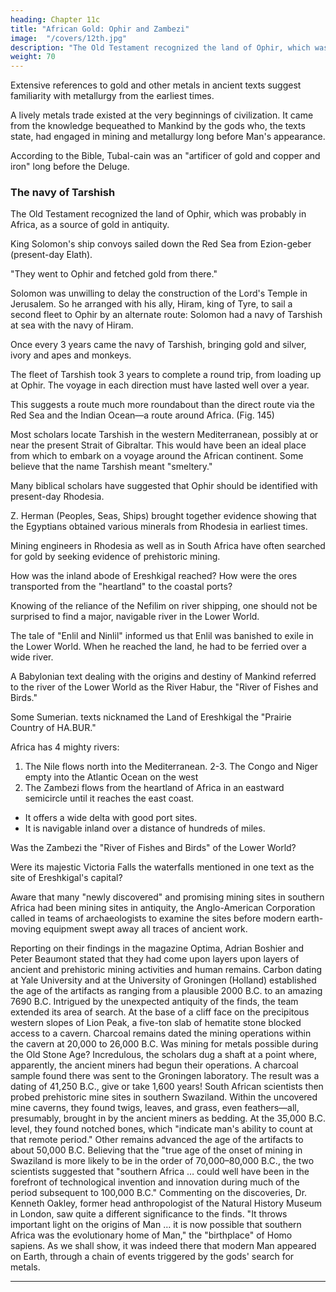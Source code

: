 ```yaml
---
heading: Chapter 11c
title: "African Gold: Ophir and Zambezi"
image:  "/covers/12th.jpg"
description: "The Old Testament recognized the land of Ophir, which was probably in Africa, as a source of gold in antiquity"
weight: 70
---
```



Extensive references to gold and other metals in ancient texts suggest familiarity with metallurgy from the earliest times. 

A lively metals trade existed at the very beginnings of civilization. It came from the knowledge bequeathed to Mankind by the gods who, the texts state, had engaged in mining and metallurgy long before Man's appearance.

<!-- Many studies that correlate Mesopotamian divine tales with the biblical pre-Diluvial list of patriarchs point out that,  -->

According to the Bible, Tubal-cain was an "artificer of gold and copper and iron" long before the Deluge.

### The navy of Tarshish

The Old Testament recognized the land of Ophir, which was probably in Africa, as a source of gold in antiquity.

King Solomon's ship convoys sailed down the Red Sea from Ezion-geber (present-day Elath). 

"They went to Ophir and fetched gold from there."

Solomon was unwilling to delay the construction of the Lord's Temple in Jerusalem. So he arranged with his ally, Hiram, king of Tyre, to sail a second fleet to Ophir by an alternate route: Solomon had a navy of Tarshish at sea with the navy of Hiram.

Once every 3 years came the navy of Tarshish, bringing gold and silver, ivory and apes and monkeys. 

The fleet of Tarshish took 3 years to complete a round trip, from loading up at Ophir. The voyage in each direction must have lasted well over a year. 

This suggests a route much more roundabout than the direct route via the Red Sea and the Indian Ocean—a route around Africa. (Fig. 145)


Most scholars locate Tarshish in the western Mediterranean, possibly at or near the present Strait of Gibraltar. This would have been an ideal place from which to embark on a voyage around the African continent. Some believe that the name Tarshish meant "smeltery."

Many biblical scholars have suggested that Ophir should be identified with present-day Rhodesia. 

Z. Herman (Peoples, Seas, Ships) brought together evidence showing that the Egyptians obtained various minerals from Rhodesia in earliest times. 

Mining engineers in Rhodesia as well as in South Africa have often searched
for gold by seeking evidence of prehistoric mining.

How was the inland abode of Ereshkigal reached? How were the ores transported from the "heartland" to the coastal ports?

Knowing of the reliance of the Nefilim on river shipping, one should not be surprised to find a major, navigable river in the Lower World. 

The tale of "Enlil and Ninlil" informed us that Enlil was banished to exile in the Lower World. When he reached the land, he had to be ferried over a wide river.

A Babylonian text dealing with the origins and destiny of Mankind referred to the river of the Lower World as the River Habur, the "River of Fishes and Birds." 

Some Sumerian. texts nicknamed the Land of Ereshkigal the "Prairie Country of HA.BUR."

Africa has 4 mighty rivers:

1. The Nile flows north into the Mediterranean.
2-3. The Congo and Niger empty into the Atlantic Ocean on the west
4. The Zambezi flows from the heartland of Africa in an eastward semicircle until it reaches the east coast.
  - It offers a wide delta with good port sites. 
  - It is navigable inland over a distance of hundreds of miles.

Was the Zambezi the "River of Fishes and Birds" of the Lower World? 

Were its majestic Victoria Falls the waterfalls mentioned in one text as the site of Ereshkigal's capital?

Aware that many "newly discovered" and promising mining sites in southern Africa had been mining sites in antiquity, the Anglo-American Corporation called in teams of archaeologists to examine the sites before modern earth-moving
equipment swept away all traces of ancient work. 

Reporting on their findings in
the magazine Optima, Adrian Boshier and Peter Beaumont stated that they had
come upon layers upon layers of ancient and prehistoric mining activities and
human remains. Carbon dating at Yale University and at the University of
Groningen (Holland) established the age of the artifacts as ranging from a
plausible 2000 B.C. to an amazing 7690 B.C.
Intrigued by the unexpected antiquity of the finds, the team extended its area of
search. At the base of a cliff face on the precipitous western slopes of Lion Peak, a
five-ton slab of hematite stone blocked access to a cavern. Charcoal remains dated
the mining operations within the cavern at 20,000 to 26,000 B.C.
Was mining for metals possible during the Old Stone Age? Incredulous, the
scholars dug a shaft at a point where, apparently, the ancient miners had begun
their operations. A charcoal sample found there was sent to the Groningen
laboratory. The result was a dating of 41,250 B.C., give or take 1,600 years!
South African scientists then probed prehistoric mine sites in southern
Swaziland. Within the uncovered mine caverns, they found twigs, leaves, and
grass, even feathers—all, presumably, brought in by the ancient miners as
bedding. At the 35,000 B.C. level, they found notched bones, which "indicate
man's ability to count at that remote period." Other remains advanced the age of
the artifacts to about 50,000 B.C.
Believing that the "true age of the onset of mining in Swaziland is more likely to
be in the order of 70,000–80,000 B.C., the two scientists suggested that "southern
Africa … could well have been in the forefront of technological invention and
innovation during much of the period subsequent to 100,000 B.C."
Commenting on the discoveries, Dr. Kenneth Oakley, former head
anthropologist of the Natural History Museum in London, saw quite a different
significance to the finds. "It throws important light on the origins of Man … it is
now possible that southern Africa was the evolutionary home of Man," the
"birthplace" of Homo sapiens.
As we shall show, it was indeed there that modern Man appeared on Earth,
through a chain of events triggered by the gods' search for metals.
* * * * *



